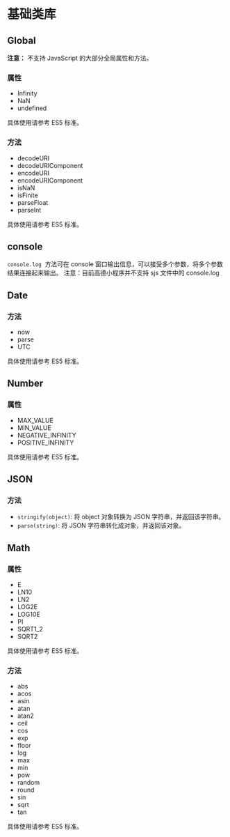 # 基础类库

## Global

**注意：** 不支持 JavaScript 的大部分全局属性和方法。

### 属性

- Infinity
- NaN
- undefined

具体使用请参考 ES5 标准。

### 方法

- decodeURI
- decodeURIComponent
- encodeURI
- encodeURIComponent
- isNaN
- isFinite
- parseFloat
- parseInt

具体使用请参考 ES5 标准。

## console

`console.log`  方法可在 console 窗口输出信息，可以接受多个参数，将多个参数结果连接起来输出。
注意：目前高德小程序并不支持 sjs 文件中的 console.log

## Date

### 方法

- now
- parse
- UTC

具体使用请参考 ES5 标准。

## Number

### 属性

- MAX_VALUE
- MIN_VALUE
- NEGATIVE_INFINITY
- POSITIVE_INFINITY

具体使用请参考 ES5 标准。

## JSON

### 方法

- `stringify(object)`: 将 object 对象转换为 JSON 字符串，并返回该字符串。
- `parse(string)`: 将 JSON 字符串转化成对象，并返回该对象。

## Math

### 属性

- E
- LN10
- LN2
- LOG2E
- LOG10E
- PI
- SQRT1_2
- SQRT2

具体使用请参考 ES5 标准。

### 方法

- abs
- acos
- asin
- atan
- atan2
- ceil
- cos
- exp
- floor
- log
- max
- min
- pow
- random
- round
- sin
- sqrt
- tan

具体使用请参考 ES5 标准。

